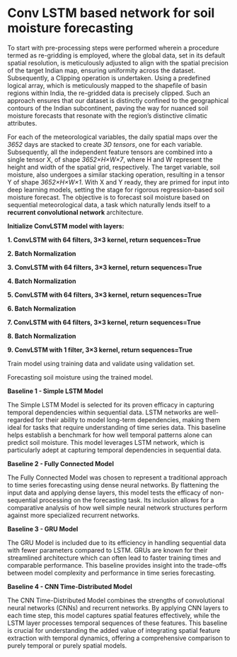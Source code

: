# Conv LSTM based network for soil moisture forecasting

To start with pre-processing steps were performed wherein a procedure termed as re-gridding is employed, where the global data, set in its default spatial resolution, is meticulously adjusted to align with the spatial precision of the target Indian map, ensuring uniformity across the dataset. Subsequently, a Clipping operation is undertaken. Using a predefined logical array, which is meticulously mapped to the shapefile of basin regions within India, the re-gridded data is precisely clipped. Such an approach ensures that our dataset is distinctly confined to the geographical contours of the Indian subcontinent, paving the way for nuanced soil moisture forecasts that resonate with the region’s distinctive climatic attributes.

For each of the meteorological variables, the daily spatial maps over the *3652* days are stacked to create *3D tensors*, one for each variable. Subsequently, all the independent feature tensors are combined into a single tensor X, of shape *3652×H×W×7*, where H and W represent the height and width of the spatial grid, respectively. The target variable, soil moisture, also undergoes a similar stacking operation, resulting in a tensor Y of shape *3652×H×W×1*. 
With X and Y ready, they are primed for input into deep learning models, setting the stage for rigorous regression-based soil moisture forecast. The objective is to forecast soil moisture based on sequential meteorological data, a task which naturally lends itself to a **recurrent convolutional network** architecture.

**Initialize ConvLSTM model with layers:**

**1.	ConvLSTM with 64 filters, 3×3 kernel, return sequences=True**

**2.	Batch Normalization**

**3.	ConvLSTM with 64 filters, 3×3 kernel, return sequences=True**

**4.	Batch Normalization**

**5.	ConvLSTM with 64 filters, 3×3 kernel, return sequences=True**

**6.	Batch Normalization**

**7.	ConvLSTM with 64 filters, 3×3 kernel, return sequences=True**

**8.	Batch Normalization**

**9.	ConvLSTM with 1 filter, 3×3 kernel, return sequences=True**


Train model using training data and validate using validation set. 

Forecasting soil moisture using the trained model. 

**Baseline 1 - Simple LSTM Model**

The Simple LSTM Model is selected for its proven efficacy in capturing temporal dependencies within sequential data. LSTM networks are well-regarded for their ability to model long-term dependencies, making them ideal for tasks that require understanding of time series data. This baseline helps establish a benchmark for how well temporal patterns alone can predict soil moisture. This model leverages LSTM network, which is particularly adept at capturing temporal dependencies in sequential data.

**Baseline 2 - Fully Connected Model**

The Fully Connected Model was chosen to represent a traditional approach to time series forecasting using dense neural networks. By flattening the input data and applying dense layers, this model tests the efficacy of non-sequential processing on the forecasting task. Its inclusion allows for a comparative analysis of how well simple neural network structures perform against more specialized recurrent networks.

**Baseline 3 - GRU Model**

The GRU Model is included due to its efficiency in handling sequential data with fewer parameters compared to LSTM. GRUs are known for their streamlined architecture which can often lead to faster training times and comparable performance. This baseline provides insight into the trade-offs between model complexity and performance in time series forecasting.

**Baseline 4 - CNN Time-Distributed Model**

The CNN Time-Distributed Model combines the strengths of convolutional neural networks (CNNs) and recurrent networks. By applying CNN layers to each time step, this model captures spatial features effectively, while the LSTM layer processes temporal sequences of these features. This baseline is crucial for understanding the added value of integrating spatial feature extraction with temporal dynamics, offering a comprehensive comparison to purely temporal or purely spatial models.


